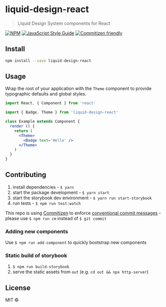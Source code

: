 # liquid-design-react

> Liquid Design System components for React

[![NPM](https://img.shields.io/npm/v/liquid-design-react.svg)](https://www.npmjs.com/package/liquid-design-react) [![JavaScript Style Guide](https://img.shields.io/badge/code_style-standard-brightgreen.svg)](https://standardjs.com) [![Commitizen friendly](https://img.shields.io/badge/commitizen-friendly-brightgreen.svg)](http://commitizen.github.io/cz-cli/)

## Install

```bash
npm install --save liquid-design-react
```

## Usage

Wrap the root of your application with the `Theme` component to provide typographic defaults and global styles.

```jsx
import React, { Component } from 'react'

import { Badge, Theme } from 'liquid-design-react'

class Example extends Component {
  render () {
    return (
      <Theme>
        <Badge text='Hello' />
      </Theme>
    )
  }
}
```

## Contributing

1. install dependencies - `$ yarn`
1. start the package development - `$ yarn start`
1. start the storybook dev environment - `$ yarn run start-storybook`
1. run tests - `$ npm run test:watch`

This repo is using [Commitizen](http://commitizen.github.io/cz-cli/) to enforce [conventional commit messages](http://conventionalcommits.org/) - please use `$ npm run cm` instead of `$ git commit`

### Adding new components

Use `$ npm run add-component` to quickly bootstrap new components

### Static build of storybook

1. `$ npm run build-storybook`
2. serve the static assets from `out` (e.g. `cd out && npx http-server`)

## License

MIT ©
